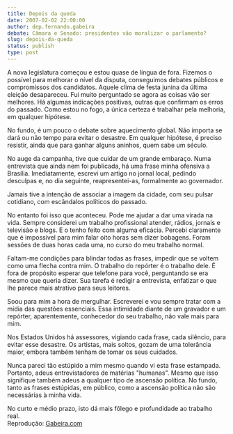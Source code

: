 ```yaml
---
title: Depois da queda
date: 2007-02-02 22:00:00
author: dep.fernando.gabeira
debate: Câmara e Senado: presidentes vão moralizar o parlamento?
slug: depois-da-queda
status: publish 
type: post
---
```


A nova legislatura começou e estou quase de língua de fora. Fizemos o possível para melhorar o nível da disputa, conseguimos debates públicos e compromissos dos candidatos. Aquele clima de festa junina da última eleição desapareceu. Fui muito perguntado se agora as coisas vão ser melhores. Há algumas indicações positivas, outras que confirmam os erros do passado. Como estou no fogo, a única certeza é trabalhar pela melhoria, em qualquer hipótese.  
  
No fundo, é um pouco o debate sobre aquecimento global. Não importa se dará ou não tempo para evitar o desastre. Em qualquer hipótese, é preciso resistir, ainda que para ganhar alguns aninhos, quem sabe um século.  
  
No auge da campanha, tive que cuidar de um grande embaraço. Numa entrevista que ainda nem foi publicada, há uma frase minha ofensiva a Brasília. Imediatamente, escrevi um artigo no jornal local, pedindo desculpas e, no dia seguinte, reapresentei-as, formalmente ao governador.  
  
Jamais tive a intenção de associar a imagem da cidade, com seu pulsar cotidiano, com escândalos políticos do passado.  
  
No entanto foi isso que aconteceu. Pode me ajudar a dar uma virada na vida. Sempre considerei um trabalho profissional atender, rádios, jornais e televisão e blogs. E o tenho feito com alguma eficácia. Percebi claramente que é impossível para mim falar oito horas sem dizer bobagens. Foram sessões de duas horas cada uma, no curso do meu trabalho normal.  
  
Faltam-me condições para blindar todas as frases, impedir que se voltem como uma flecha contra mim. O trabalho do repórter é o trabalho dele. É fora de propósito esperar que telefone para você, perguntando se era mesmo que queria dizer. Sua tarefa é redigir a entrevista, enfatizar o que lhe parece mais atrativo para seus leitores.  
  
Soou para mim a hora de mergulhar. Escreverei e vou sempre tratar com a mídia das questões essenciais. Essa intimidade diante de um gravador e um repórter, aparentemente, conhecedor do seu trabalho, não vale mais para mim.   
  
Nos Estados Unidos há assessores, vigiando cada frase, cada silêncio, para evitar esse desastre. Os artistas, mais soltos, gozam de uma tolerância maior, embora também tenham de tomar os seus cuidados.  
  
Nunca pareci tão estúpido a mim mesmo quando vi esta frase estampada. Portanto, adeus entrevistadores de matérias "humanas". Mesmo que isso signifique também adeus a qualquer tipo de ascensão política. No fundo, tanto as frases estúpidas, em público, como a ascensão política não são necessárias à minha vida.  
  
No curto e médio prazo, isto dá mais fôlego e profundidade ao trabalho real.  
Reprodução: [Gabeira.com](http://www.gabeira.com.br/blog/blog.asp?id=3140)
